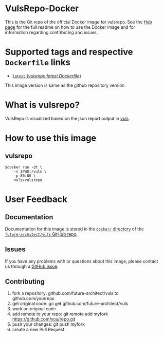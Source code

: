 # VulsRepo-Docker

This is the Git repo of the official Docker image for vulsrepo.
See the [Hub page](https://hub.docker.com/r/vuls/vulsrepo/) for the full readme on how to use the Docker image and for information regarding contributing and issues.

# Supported tags and respective `Dockerfile` links

- [`latest` (*vulsrepo:latest Dockerfile*)]()

This image version is same as the github repository version.

# What is vulsrepo?

VulsRepo is visualized based on the json report output in [vuls](https://github.com/future-architect/vuls).

# How to use this image

## vulsrepo

```console
$docker run -dt \
    -v $PWD:/vuls \
    -p 80:80 \
    vuls/vulsrepo
```

# User Feedback

## Documentation

Documentation for this image is stored in the [`docker/` directory]() of the [`future-architect/vuls` GitHub repo](https://github.com/future-architect/vuls). 

## Issues

If you have any problems with or questions about this image, please contact us through a [GitHub issue](https://github.com/future-architect/vuls/issues). 

## Contributing

1. fork a repository: github.com/future-architect/vuls to github.com/you/repo
1. get original code: go get github.com/future-architect/vuls
1. work on original code
1. add remote to your repo: git remote add myfork https://github.com/you/repo.git
1. push your changes: git push myfork
1. create a new Pull Request
